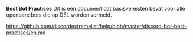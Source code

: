 **Best Bot Practises** Dit is een document dat basisvereisten bevat voor alle openbare bots die op DEL worden vermeld.

<https://github.com/discordextremelist/help/blob/master/discord-bot-best-practises/en.md>